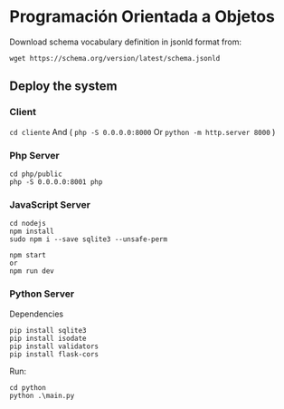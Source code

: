 # Programación Orientada a Objetos



Download schema vocabulary definition in jsonld format from:
```
wget https://schema.org/version/latest/schema.jsonld
```

## Deploy the system

### Client
```cd cliente```
And (
```php -S 0.0.0.0:8000```
Or
```python -m http.server 8000```
)

### Php Server
```
cd php/public
php -S 0.0.0.0:8001 php
```

### JavaScript Server
```
cd nodejs
npm install
sudo npm i --save sqlite3 --unsafe-perm

npm start
or
npm run dev
```
### Python Server
Dependencies
```
pip install sqlite3
pip install isodate
pip install validators
pip install flask-cors
```
Run:
```
cd python
python .\main.py
```